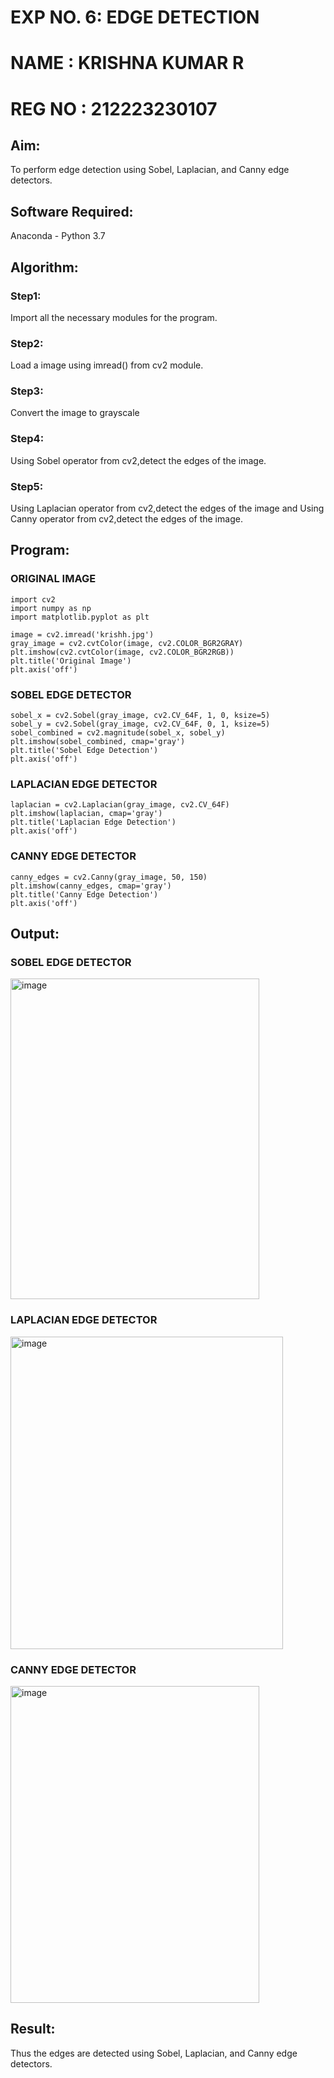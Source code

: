 # **EXP NO. 6: EDGE DETECTION**
# **NAME : KRISHNA KUMAR R**
# **REG NO : 212223230107**
## Aim:
To perform edge detection using Sobel, Laplacian, and Canny edge detectors.

## Software Required:
Anaconda - Python 3.7

## Algorithm:
### Step1:
Import all the necessary modules for the program.

### Step2:
Load a image using imread() from cv2 module.

### Step3:
Convert the image to grayscale

### Step4:
Using Sobel operator from cv2,detect the edges of the image.

### Step5:

Using Laplacian operator from cv2,detect the edges of the image and Using Canny operator from cv2,detect the edges of the image.

## Program:
### ORIGINAL IMAGE
```
import cv2
import numpy as np
import matplotlib.pyplot as plt

image = cv2.imread('krishh.jpg')
gray_image = cv2.cvtColor(image, cv2.COLOR_BGR2GRAY)
plt.imshow(cv2.cvtColor(image, cv2.COLOR_BGR2RGB))
plt.title('Original Image')
plt.axis('off')
```
### SOBEL EDGE DETECTOR
```
sobel_x = cv2.Sobel(gray_image, cv2.CV_64F, 1, 0, ksize=5) 
sobel_y = cv2.Sobel(gray_image, cv2.CV_64F, 0, 1, ksize=5)  
sobel_combined = cv2.magnitude(sobel_x, sobel_y)  
plt.imshow(sobel_combined, cmap='gray')
plt.title('Sobel Edge Detection')
plt.axis('off')
```
### LAPLACIAN EDGE DETECTOR
```
laplacian = cv2.Laplacian(gray_image, cv2.CV_64F)
plt.imshow(laplacian, cmap='gray')
plt.title('Laplacian Edge Detection')
plt.axis('off')
```
### CANNY EDGE DETECTOR
```
canny_edges = cv2.Canny(gray_image, 50, 150)
plt.imshow(canny_edges, cmap='gray')
plt.title('Canny Edge Detection')
plt.axis('off')  
```
## Output:
### SOBEL EDGE DETECTOR

<img width="398" height="513" alt="image" src="https://github.com/user-attachments/assets/483193f9-ed29-481c-8c3e-6c086a1b8121" />


### LAPLACIAN EDGE DETECTOR

<img width="436" height="500" alt="image" src="https://github.com/user-attachments/assets/6cf723fe-5a0d-4c99-a44b-a464febaabf9" />


### CANNY EDGE DETECTOR

<img width="398" height="507" alt="image" src="https://github.com/user-attachments/assets/f53fc39b-82ed-48be-b1b3-b4bd369b70ea" />


## Result:
Thus the edges are detected using Sobel, Laplacian, and Canny edge detectors.
